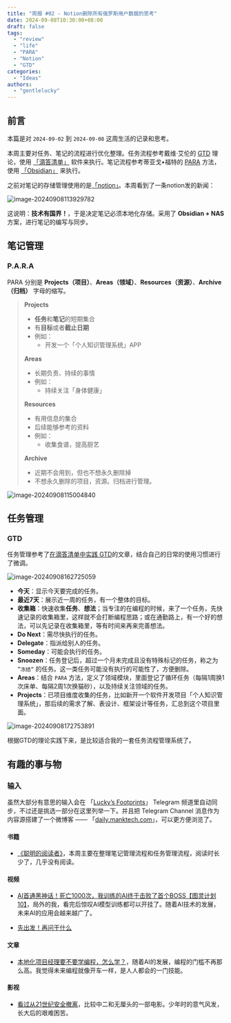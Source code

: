 ```yaml
---
title: "周报 #02 - Notion删除所有俄罗斯用户数据的思考"
date: 2024-09-08T10:30:00+08:00
draft: false
tags: 
  - "review"
  - "life"
  - "PARA"
  - "Notion"
  - "GTD"
categories: 
  - "Ideas"
authors:
  - "gentlelucky"
---
```


## 前言

本篇是对 `2024-09-02` 到 `2024-09-08` 这周生活的记录和思考。

本周主要对任务、笔记的流程进行优化整理。任务流程参考戴维·艾伦的 [GTD](https://zh.wikipedia.org/wiki/%E5%B0%BD%E7%AE%A1%E5%8E%BB%E5%81%9A) 理论，使用 [「滴答清单」](https://dida365.com/) 软件来执行。笔记流程参考蒂亚戈•福特的 [PARA](https://www.buildingasecondbrain.com/) 方法，使用 [「Obsidian」](https://obsidian.md/) 来执行。

之前对笔记的存储管理使用的是[「notion」](https://www.notion.so/)。本周看到了一条notion发的新闻：

![image-20240908113929782](https://image.gentlelucky.com/83030d0b61521-20240908162228857.png)

这说明：**技术有国界！**，于是决定笔记必须本地化存储。采用了 **Obsidian + NAS** 方案，进行笔记的编写与同步。

## 笔记管理

### P.A.R.A

PARA 分别是 **Projects（项目）**、**Areas（领域）**、**Resources（资源）**、**Archive（归档）** 字母的缩写。

> **Projects**
>
> - **任务**和**笔记**的短期集合
> - 有**目标**或者**截止日期**
> - 例如：
>   - 开发一个「个人知识管理系统」APP
>
> **Areas**
>
> - 长期负责、持续的事情
> - 例如：
>   - 持续关注「身体健康」
>
> **Resources**
>
> - 有用信息的集合
> - 后续能够参考的资料
> - 例如：
>   - 收集食谱，提高厨艺
>
> **Archive**
>
> - 近期不会用到，但也不想永久删除掉
> - 不想永久删除的项目，资源。归档进行管理。

![image-20240908115004840](https://image.gentlelucky.com/d39b639020f51-20240908162235057.png)

## 任务管理

### GTD

任务管理参考了[在滴答清单中实践 GTD](https://help.dida365.com/tasks/a/6427792882765135872/%E5%9C%A8%E6%BB%B4%E7%AD%94%E6%B8%85%E5%8D%95%E4%B8%AD%E5%AE%9E%E8%B7%B5%20GTD)的文章，结合自己的日常的使用习惯进行了微调。

![image-20240908162725059](https://image.gentlelucky.com/image-20240908162725059.png)

- **今天**：显示今天要完成的任务。
- **最近7天**：展示近一周的任务，有一个整体的目标。
- **收集箱**：快速收集**任务**、**想法**；当专注的在编程的时候，来了一个任务，先快速记录的收集箱里，这样就不会打断编程思路；或在通勤路上，有一个好的想法，可以先记录在收集箱里，等有时间来再来完善想法。
- **Do Next**：需尽快执行的任务。
- **Delegate**：指派给别人的任务。
- **Someday**：可能会执行的任务。
- **Snoozen**：任务登记后，超过一个月未完成且没有特殊标记的任务，称之为 `”冻结“` 的任务。这一类任务可能没有执行的可能性了，方便删除。
- **Areas**：结合 `PARA` 方法，定义了领域模块，里面登记了循环任务（每隔1周换1次床单、每隔2周1次换猫砂），以及持续关注领域的任务。
- **Projects**：已项目维度收集的任务，比如新开一个软件开发项目「个人知识管理系统」，那后续的需求了解、表设计、框架设计等任务，汇总到这个项目里面。

![image-20240908172753891](https://image.gentlelucky.com/image-20240908172753891.png)

根据GTD的理论实践下来，是比较适合我的一套任务流程管理系统了。

## 有趣的事与物

### 输入

虽然大部分有意思的输入会在 「[Lucky’s Footprints](https://t.me/lucky_share_01)」 Telegram 频道里自动同步，不过还是挑选一部分在这里列举一下。并且把 Telegram Channel 消息作为内容源搭建了一个微博客 —— 「[daily.manktech.com](https://daily.manktech.com/)」，可以更方便浏览了。

#### 书籍

- [《聪明的阅读者》](https://book.douban.com/subject/36359767/)，本周主要在整理笔记管理流程和任务管理流程，阅读时长少了，几乎没有阅读。

#### 视频

- [AI首通黑神话！死亡1000次，我训练的AI终于击败了首个BOSS【图灵计划10】](https://www.bilibili.com/video/av1656691528)，局外的我，看完后惊叹AI模型训练都可以开挂了。随着AI技术的发展，未来AI的应用会越来越广了。

- [先出发！再问干什么](https://www.bilibili.com/video/av113077513093867)

#### 文章

- [本地化项目经理要不要学编程，怎么学？](https://sspai.com/post/91947)，随着AI的发展，编程的门槛不再那么高。我觉得未来编程就像开车一样，是人人都会的一门技能。

#### 影视

- [看过从21世纪安全撤离](http://movie.douban.com/subject/26816104/)，比较中二和无厘头的一部电影。少年时的意气风发，长大后的艰难困苦。
